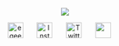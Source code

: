 

<p align="center">
  <a href="https://github.com/egee0">
  <img src="https://readme-typing-svg.demolab.com/?lines=Hi im Mustafa;Junior Python Developer.;I%20live%20in %20Istanbul.;I'm middle-school student and self-improvement 
 person.&font=Fira%20Code&center=true&width=680&height=45&color=f75c7e&vCenter=true&pause=1000&size=22" /></a>
</p>

<p align="center">
  <a href="https://google.com"><img width="32px" alt="egee.me" title="My Web Site" src="https://i.hizliresim.com/puarq0y.png"/></a>
  &#8287;&#8287;&#8287;&#8287;&#8287;
  <a href="https://instagram.com/dascrimson"><img width="32px" alt="Instagram" title="Instagram" src="https://i.hizliresim.com/jyx8dyh.png"/></a>
  &#8287;&#8287;&#8287;&#8287;&#8287;
  <a href="https://twitter.com/kolik1337"><img width="32px" alt="Twitter" title="Twitter" src="https://i.imgur.com/OXZM1L6.png"/></a>
  &#8287;&#8287;&#8287;&#8287;&#8287;
  <a href="https://discord.com/users/837817581507313724" alt="Discord" title="My Discord Profile"><img width="32px" src="https://i.imgur.com/OViZO8J.png"/></a>
  &#8287;&#8287;&#8287;&#8287;&#8287;
</p>

<br/>


</p>




<div align="center">
